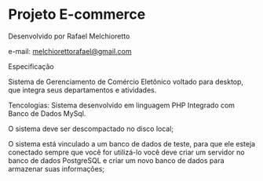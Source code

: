 # Projeto E-commerce

Desenvolvido por Rafael Melchioretto

e-mail: melchiorettorafael@gmail.com

Especificação 

Sistema de Gerenciamento de Comércio Eletônico voltado para desktop, que integra seus departamentos e atividades.

Tencologias: Sistema desenvolvido em linguagem PHP Integrado com Banco de Dados MySql.

O sistema deve ser descompactado no disco local;

O sistema está vinculado a um banco de dados de teste, para que ele esteja conectado sempre que você for utilizá-lo você deve criar um servidor no banco de dados PostgreSQL e criar um novo banco de dados para armazenar suas informações;
